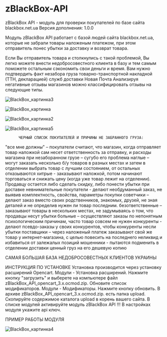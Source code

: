 # zBlackBox-API
zBlackBox API - модуль для проверки покупателей по базе сайта blackbox.net.ua
Версия дополнения: 1.0.0


Модуль zBlackBox API работает с базой людей сайта blackbox.net.ua, которые не забрали товары наложеным платежом, при этом отправитель понес убытки за доставку и возврат товара.

Если Вы отправитель товара и столкнулись с такой проблемой, Вы легко можете внести недобросовестного клиента в базу и тем самым поможете остальным сэкономить свои деньги и время. Вам нужно подтвердить факт незабора груза товарно-транспортной накладной (ТТН, декларацией) служб доставки Новая Почта
Анализируя негативные отзывы магазинов можно классифицировать отзывы на следующие типы.

![BlackBox_картинка3](https://user-images.githubusercontent.com/31914380/114687938-e6b1f700-9d1c-11eb-8cd1-7e7b98707fda.jpg)


![BlackBox_картинка](https://user-images.githubusercontent.com/31914380/114688075-0812e300-9d1d-11eb-892b-f59b0924dfcf.jpg)


![BlackBox_картинка2](https://user-images.githubusercontent.com/31914380/114688115-15c86880-9d1d-11eb-8ef9-5ba28c48443a.jpg)


![BlackBox_картинка5](https://user-images.githubusercontent.com/31914380/114688169-224cc100-9d1d-11eb-987b-236871118a40.jpg)


          ЧЕРНЫЙ СПИСОК ПОКУПАТЕЛЕЙ И ПРИЧИНЫ НЕ ЗАБРАННОГО ГРУЗА:
"все мне должны" – покупатели считают, что магазин, когда отправляет товар наложкой сам несет ответственность за отправку, и расходы магазина при незаборанном грузе – сугубо его проблема
наглые – могут заказать несколько б/у товаров в разных местах и затем в отделении выбрать товар с лучшим состоянием, от остальных отказываются
хитрые - заказывают наложкой, потом начинают торговаться и снижать цену (когда уже товар лежит на отделении). Продавцу остается либо сделать скидку, либо понести убытки при доставке
невнимательные покупатели - делают необдуманный заказ, не выявив комплектность, свойства, параметры покупки
советчики – делают заказ вместо своих родственников, знакомых, друзей, не зная деталей и не определив нужен ли товар последним.
безответственные – заказывают товары в нескольких местах, не задумываясь о том, что продавцы несут убытки
больные – осуществляют заказы по непонятным психологическим причинам, часто товар совсем не нужен
конкуренты - делают псевдо-заказы у своих конкурентов, чтобы конкуренты несли убытки
поставщики – через наложеный платеж заказывают свой же товар у интернет-магазина, с целью повесить на последнего неликвид и избавиться от залежалых позиций
мошенники - пытаются подменить в отделении доставки ценный груз на его дешевую копию

САМАЯ БОЛЬШАЯ БАЗА НЕДОБРОСОВЕСТНЫХ КЛИЕНТОВ УКРАИНЫ


ИНСТРУКЦИЯ ПО УСТАНОВКЕ
Установка производится через установку расширений Opencart. Модули - Установка расширений. Нажмите кнопку "загрузить" и выберете на компьютере файл zBlackBox_API_opencart_3.x.ocmod.zip.
Обновите список модификаторов. Модули - Модификаторы. Нажмите кнопку обновить.
В архиве zBlackBox_API_opencart_3.x.ocmod.zip. есть папка upload. Скопируйте содержимое каталога upload в корень вашего сайта.
В списке модулей активируйте модуль zBlackBox API !!!
В настройках модуля укажите api ключ.
 

ПРИМЕР РАБОТЫ МОДУЛЯ

![BlackBox_картинка4](https://user-images.githubusercontent.com/31914380/114688379-50320580-9d1d-11eb-8dd9-1a8a422a3add.jpg)



